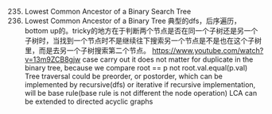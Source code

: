235. Lowest Common Ancestor of a Binary Search Tree
236. Lowest Common Ancestor of a Binary Tree  典型的dfs，后序遍历，bottom up的。tricky的地方在于判断两个节点是否在同一个子树还是另一个子树时，当找到一个节点时不是继续往下搜索另一个节点是不是也在这个子树里，而是去另一个子树搜索第二个节点。
https://www.youtube.com/watch?v=13m9ZCB8gjw   case carry out 
it does not matter for duplicate in the binary tree, because we compare root == p not root.val.equal(p.val)
Tree traversal could be preorder, or postorder, which can be implemented by recursive(dfs) or iterative
if recursive implementation, will be base rule(base rule is not different the node operation)
LCA can be extended to directed acyclic graphs


